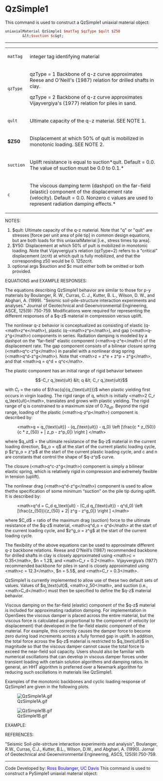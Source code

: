  # QzSimple1

<p>This command is used to construct a QzSimple1 uniaxial material
object:</p>

```tcl
uniaxialMaterial QzSimple1 $matTag $qzType $qult $Z50
        &lt;$suction $c&gt;
```
<hr />
<table>
<tbody>
<tr class="odd">
<td><code class="parameter-table-variable">matTag</code></td>
<td><p>integer tag identifying material</p></td>
</tr>
<tr class="even">
<td><code class="parameter-table-variable">qzType</code></td>
<td><p>qzType = 1 Backbone of q-z curve approximates Reese and O'Neill's
(1987) relation for drilled shafts in clay.</p>
<p>qzType = 2 Backbone of q-z curve approximates Vijayvergiya's (1977)
relation for piles in sand.</p></td>
</tr>
<tr class="odd">
<td><code class="parameter-table-variable">qult</code></td>
<td><p>Ultimate capacity of the q-z material. SEE NOTE 1.</p></td>
</tr>
<tr class="even">
<td><p><strong>$Z50</strong></p></td>
<td><p>Displacement at which 50% of qult is mobilized in monotonic
loading. SEE NOTE 2.</p></td>
</tr>
<tr class="odd">
<td><code class="parameter-table-variable">suction</code></td>
<td><p>Uplift resistance is equal to suction*qult. Default = 0.0. The
value of suction must be 0.0 to 0.1.*</p></td>
</tr>
<tr class="even">
<td><code class="parameter-table-variable">c</code></td>
<td><p>The viscous damping term (dashpot) on the far-field (elastic)
component of the displacement rate (velocity). Default = 0.0. Nonzero c
values are used to represent radiation damping effects.*</p></td>
</tr>
</tbody>
</table>
<p>NOTES:</p>
<ol>
<li>$qult: Ultimate capacity of the q-z material. Note that "q" or
"qult" are stresses [force per unit area of pile tip] in common design
equations, but are both loads for this uniaxialMaterial [i.e., stress
times tip area].</li>
<li>$Y50: Displacement at which 50% of pult is mobilized in monotonic
loading. Note that Vijayvergiya's relation (qzType=2) refers to a
"critical" displacement (zcrit) at which qult is fully mobilized, and
that the corresponding z50 would be 0. 125zcrit.</li>
<li>optional args $suction and $c must either both be omitted or both
provided.</li>
</ol>
<p>EQUATIONS and EXAMPLE RESPONSES:</p>
<p>The equations describing QzSimple1 behavior are similar to those for
p-y materials by Boulanger, R. W., Curras, C. J., Kutter, B. L., Wilson,
D. W., and Abghari, A. (1999). "Seismic soil-pile-structure interaction
experiments and analyses." Journal of Geotechnical and Geoenvironmental
Engineering, ASCE, 125(9): 750-759. Modifications were required for
representing the different responses of a $q-z$
material in compression versus uplift.</p>
<p>The nonlinear q-z behavior is conceptualized as consisting of elastic
(q-&lt;math&gt;z^e&lt;/math&gt;), plastic
(q-&lt;math&gt;z^p&lt;/math&gt;), and gap
(&lt;math&gt;q-z^g&lt;/math&gt;) components in series. Radiation damping
is modeled by a dashpot on the “far-field” elastic component
(&lt;math&gt;q-z^e&lt;/math&gt;) of the displacement rate. The gap
component consists of a bilinear closure spring
(&lt;math&gt;q^c-z^g&lt;/math&gt;) in parallel with a nonlinear drag
spring (&lt;math&gt;q^d-z^g&lt;/math&gt;). Note that &lt;math&gt;z = z^e
+ z^p + z^g&lt;/math&gt;, and that &lt;math&gt;q = q^d +
q^c&lt;/math&gt;.</p>
<p>The plastic component has an initial range of rigid behavior between

$$-C_r q_\text{ult} &lt; q &lt; C_r q_\text{ult}$$

with $C_r$ = the ratio of
$\frac{q}{q_{\text{ult}}}$ when plastic yielding
first occurs in virgin loading. The rigid range of q, which is initially
&lt;math&gt;2 C_r q_\text{ult}&lt;/math&gt;, translates and grows with
plastic yielding. The rigid range of q is constrained to a maximum size
of $0.7q_{\text{ult}}$. Beyond the rigid range,
loading of the plastic (&lt;math&gt;q-z^p&lt;/math&gt;) component is
described by:</p>
<dl>
<dt></dt>
<dd>
&lt;math&gt;q = q_{\text{ult}} - (q_{\text{ult}} - q_0) \left [\frac{c *
z_{50}}{c * z_{50} + | z_p - z^p_0|} \right ] &lt;/math&gt;
</dd>
</dl>
<p>where $q_ult$ = the ultimate resistance of the
$q-z$ material in the current loading direction,
$q_o = q$ at the start of the current plastic
loading cycle, p $z^p_o = z^p$ at the start of
the current plastic loading cycle, and c and n are constants that
control the shape of $q-z^p$ curve.</p>
<p>The closure (&lt;math&gt;q^c-z^g&lt;/math&gt;) component is simply a
bilinear elastic spring, which is relatively rigid in compression and
extremely flexible in tension (uplift).</p>
<p>The nonlinear drag (&lt;math&gt;q^d-z^g&lt;/math&gt;) component is
used to allow thethe specification of some minimum “suction” on the pile
tip during uplift. It is described by:</p>
<dl>
<dt></dt>
<dd>
&lt;math&gt;q^d = C_d q_\text{ult} - (C_d q_{\text{ult}} - q^d_0) \left
[\frac{z_{50}}{z_{50} + 2| z^g - z^g_0|} \right ] &lt;/math&gt;
</dd>
</dl>
<p>where $C_d$ = ratio of the maximum drag
(suction) force to the ultimate resistance of the
$q-z$ material, &lt;math&gt;q^d_o =
q^d&lt;/math&gt; at the start of the current loading cycle, and
$z^g_o = z^g$ at the start of the current loading
cycle.</p>
<p>The flexibility of the above equations can be used to approximate
different q-z backbone relations. Reese and O’Neill’s (1987) recommended
backbone for drilled shafts in clay is closely approximated using
&lt;math&gt;c = 0.35&lt;/math&gt;, $n = 1.2$, and
&lt;math&gt;C_r = 0.2&lt;/math&gt;. Vijayvergiya’s (1977) recommended
backbone for piles in sand is closely approximated using &lt;math&gt;c =
12.3&lt;/math&gt;, $n = 5.5$, and &lt;math&gt;C_r
= 0.3&lt;/math&gt;.</p>
<p>QzSimple1 is currently implemented to allow use of these two default
sets of values. Values of $q_\text{ult}$,
&lt;math&gt;z_50&lt;/math&gt;, and suction (i.e.,
&lt;math&gt;C_d&lt;/math&gt;) must then be specified to define the
$q-z$ material behavior.</p>
<p>Viscous damping on the far-field (elastic) component of the
$q-z$ material is included for approximating
radiation damping. For implementation in OpenSees the viscous damper is
placed across the entire material, but the viscous force is calculated
as proportional to the component of velocity (or displacement) that
developed in the far-field elastic component of the material. For
example, this correctly causes the damper force to become zero during
load increments across a fully formed gap in uplift. In addition, the
total force across the $q-z$ material is
restricted to $q_\text{ult}$ in magnitude so that
the viscous damper cannot cause the total force to exceed the near-field
soil capacity. Users should also be familiar with numerical oscillations
that can develop in viscous damper forces under transient loading with
certain solution algorithms and damping ratios. In general, an HHT
algorithm is preferred over a Newmark algorithm for reducing such
oscillations in materials like QzSimple1.</p>
<p>Examples of the monotonic backbones and cyclic loading response of
QzSimple1 are given in the following plots.</p>
<figure>
<img src="/OpenSeesRT/contrib/static/QzSimple1A.gif" title="QzSimple1A.gif" alt="QzSimple1A.gif" />
<figcaption aria-hidden="true">QzSimple1A.gif</figcaption>
</figure>
<figure>
<img src="/OpenSeesRT/contrib/static/QzSimple1B.gif" title="QzSimple1B.gif" alt="QzSimple1B.gif" />
<figcaption aria-hidden="true">QzSimple1B.gif</figcaption>
</figure>
<p>EXAMPLE:</p>
<p>REFERENCES:</p>
<p>"Seismic Soil-pile-strcture interaction experiments and analysis",
Boulanger, R.W., Curras, C.J., Kutter, B.L., Wilson, D.W., and Abghari,
A. (1990). Jornal of Geotechnical and Geoenvironmental Engineering,
ASCS, 125(9):750-759.</p>
<hr />
<p>Code Developed by: <span style="color:blue"> Ross Boulanger, UC
Davis </span>This command is used to construct a PySimple1
uniaxial material object:</p>
